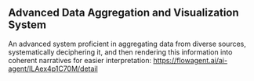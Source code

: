 ## Advanced Data Aggregation and Visualization System

An advanced system proficient in aggregating data from diverse sources, systematically deciphering it, and then rendering this information into coherent narratives for easier interpretation: https://flowagent.ai/ai-agent/ILAex4p1C70M/detail
